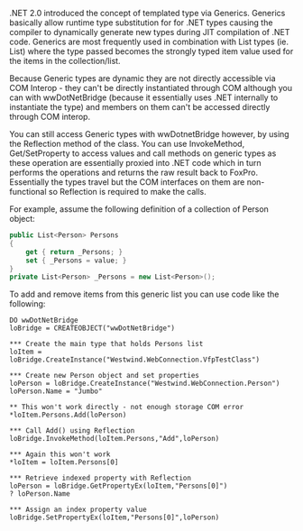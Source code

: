﻿.NET 2.0 introduced the concept of templated type via Generics. Generics basically allow runtime type substitution for for .NET types causing the compiler to dynamically generate new types during JIT compilation of .NET code. Generics are most frequently used in combination with List types (ie. List<Person>) where the type passed becomes the strongly typed item value used for the items in the collection/list.Because Generic types are dynamic they are not directly accessible via COM Interop - they can't be directly instantiated through COM although you can with wwDotNetBridge (because it essentially uses .NET internally to instantiate the type) and members on them can't be accessed directly through COM interop.You can still access Generic types with wwDotnetBridge however, by using the Reflection method of the class. You can use InvokeMethod, Get/SetProperty to access values and call methods on generic types as these operation are essentially proxied into .NET code which in turn performs the operations and returns the raw result back to FoxPro. Essentially the types travel but the COM interfaces on them are non-functional so Reflection is required to make the calls.For example, assume the following definition of a collection of Person object:```csharppublic List<Person> Persons{    get { return _Persons; }    set { _Persons = value; }}private List<Person> _Persons = new List<Person>();```To add and remove items from this generic list you can use code like the following:```foxproDO wwDotNetBridgeloBridge = CREATEOBJECT("wwDotNetBridge")*** Create the main type that holds Persons listloItem = loBridge.CreateInstance("Westwind.WebConnection.VfpTestClass")*** Create new Person object and set propertiesloPerson = loBridge.CreateInstance("Westwind.WebConnection.Person")loPerson.Name = "Jumbo"** This won't work directly - not enough storage COM error*loItem.Persons.Add(loPerson)  *** Call Add() using ReflectionloBridge.InvokeMethod(loItem.Persons,"Add",loPerson)*** Again this won't work*loItem = loItem.Persons[0]*** Retrieve indexed property with ReflectionloPerson = loBridge.GetPropertyEx(loItem,"Persons[0]")? loPerson.Name*** Assign an index property valueloBridge.SetPropertyEx(loItem,"Persons[0]",loPerson)```